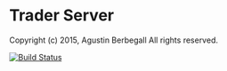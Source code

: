 # Trader Server

Copyright (c) 2015, Agustin Berbegall
All rights reserved.

[![Build Status](https://drone.io/github.com/aberbegall/traderServer/status.png)](https://drone.io/github.com/aberbegall/traderServer/latest)
